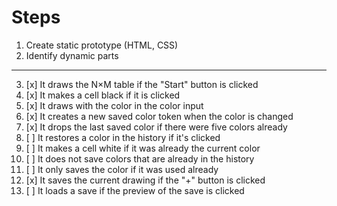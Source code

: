 # Steps

1. Create static prototype (HTML, CSS)
2. Identify dynamic parts

---

3.  [x] It draws the N×M table if the "Start" button is clicked
4.  [x] It makes a cell black if it is clicked
5.  [x] It draws with the color in the color input
6.  [x] It creates a new saved color token when the color is changed
7.  [x] It drops the last saved color if there were five colors already
8.  [ ] It restores a color in the history if it's clicked
9.  [ ] It makes a cell white if it was already the current color
10. [ ] It does not save colors that are already in the history
11. [ ] It only saves the color if it was used already
12. [x] It saves the current drawing if the "+" button is clicked
13. [ ] It loads a save if the preview of the save is clicked
